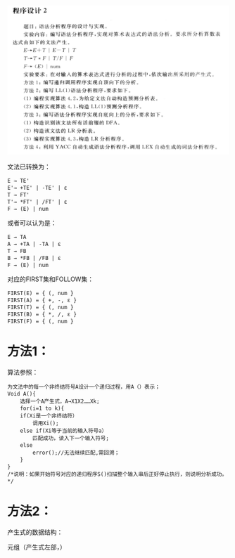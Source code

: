 ![img.png](imgs/img.png)

文法已转换为：
```
E → TE'
E'→ +TE' | -TE' | ε
T → FT'
T'→ *FT' | /FT' | ε
F → (E) | num
```
或者可以认为是：
```
E → TA
A → +TA | -TA | ε
T → FB
B → *FB | /FB | ε
F → (E) | num
```
对应的FIRST集和FOLLOW集：
```
FIRST(E) = { (, num }
FIRST(A) = { +, -, ε }
FIRST(T) = { (, num }
FIRST(B) = { *, /, ε }
FIRST(F) = { (, num }
```
# 方法1：
算法参照：
```
为文法中的每一个非终结符号A设计一个递归过程，用A（）表示；
Void A(){
	选择一个A产生式，A→X1X2……Xk;
	for(i=1 to k){
	if(Xi是一个非终结符）
		调用Xi();
	else if(Xi等于当前的输入符号a）
		匹配成功，读入下一个输入符号;
	else
		error();//无法继续匹配,需回溯；
	}
}
/*说明：如果开始符号对应的递归程序S()扫描整个输入串后正好停止执行，则说明分析成功。*/
```
# 方法2：
产生式的数据结构：

元组（产生式左部，）
